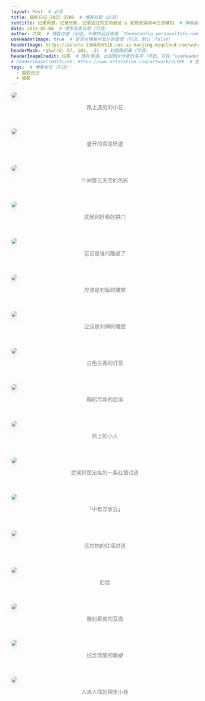 ```yaml
---
layout: Post  # 必须
title: 摄影日记_2022_0508  # 博客标题（必须）
subtitle: 记录风景，记录光影，记录活过的生命痕迹 & 成都武侯祠半日游瞎拍  # 博客副标题（可选）
date: 2022-05-08  # 博客发表日期（可选）
author: 烂笑  # 博客作者（可选，不填的话会使用 `themeConfig.personalInfo.name`）
useHeaderImage: true  # 是否在博客中显示封面图（可选，默认：false）
headerImage: https://assets-1304086516.cos.ap-nanjing.myqcloud.com/wuhouci/JPEG/DSC_8258.jpg  # 博客封面图（必须，即使上一项选了 false，因为图片也需要在首页显示）
headerMask: rgba(40, 57, 101, .3)  # 封面图遮罩（可选）
headerImageCredit: 烂笑  # 图片来源，比如图片作者的名字（可选，只在 "useHeaderImage: true" 时有效）
# headerImageCreditLink: https://www.artstation.com/artwork/nLY0K  # 图片来源的链接（可选，只在 "useHeaderImage: true" 时有效）
tags:  # 博客标签（可选）
  - 摄影日记
  - 成都
---
```

<img src="https://assets-1304086516.cos.ap-nanjing.myqcloud.com/wuhouci/JPEG/DSC_8156.jpg" style="max-height:75vh;border-radius: 8px;box-shadow: 0 16px 38px -12px rgba(0,0,0,0.46), 0 4px 25px 0 rgba(0,0,0,0.12), 0 8px 10px -5px rgba(0,0,0,0.2);"/>
<p align="center" style="color:grey">路上遇见的小花</p> <br/><br/>  

<img src="https://assets-1304086516.cos.ap-nanjing.myqcloud.com/wuhouci/JPEG/DSC_8209.jpg" style="max-height:75vh;border-radius: 8px;box-shadow: 0 16px 38px -12px rgba(0,0,0,0.46), 0 4px 25px 0 rgba(0,0,0,0.12), 0 8px 10px -5px rgba(0,0,0,0.2);"/>
<p align="center" style="color:grey">盛开的真是旺盛</p> <br/><br/>  

<img src="https://assets-1304086516.cos.ap-nanjing.myqcloud.com/wuhouci/JPEG/DSC_8222.jpg" style="max-height:75vh;border-radius: 8px;box-shadow: 0 16px 38px -12px rgba(0,0,0,0.46), 0 4px 25px 0 rgba(0,0,0,0.12), 0 8px 10px -5px rgba(0,0,0,0.2);"/>
<p align="center" style="color:grey">叶间瞥见天空的色彩</p><br/><br/>  

<img src="https://assets-1304086516.cos.ap-nanjing.myqcloud.com/wuhouci/JPEG/DSC_8223.jpg" style="max-height:75vh;border-radius: 8px;box-shadow: 0 16px 38px -12px rgba(0,0,0,0.46), 0 4px 25px 0 rgba(0,0,0,0.12), 0 8px 10px -5px rgba(0,0,0,0.2);"/>
<p align="center" style="color:grey">武侯祠好看的拱门</p><br/><br/>  

<img src="https://assets-1304086516.cos.ap-nanjing.myqcloud.com/wuhouci/JPEG/DSC_8227.jpg" style="max-height:75vh;border-radius: 8px;box-shadow: 0 16px 38px -12px rgba(0,0,0,0.46), 0 4px 25px 0 rgba(0,0,0,0.12), 0 8px 10px -5px rgba(0,0,0,0.2);"/>
<p align="center" style="color:grey">忘记是谁的雕塑了</p><br/><br/>  

<img src="https://assets-1304086516.cos.ap-nanjing.myqcloud.com/wuhouci/JPEG/DSC_8232.jpg" style="max-height:75vh;border-radius: 8px;box-shadow: 0 16px 38px -12px rgba(0,0,0,0.46), 0 4px 25px 0 rgba(0,0,0,0.12), 0 8px 10px -5px rgba(0,0,0,0.2);"/>
<p align="center" style="color:grey">应该是刘备的雕塑</p><br/><br/>  

<img src="https://assets-1304086516.cos.ap-nanjing.myqcloud.com/wuhouci/JPEG/DSC_8233.jpg" style="max-height:75vh;border-radius: 8px;box-shadow: 0 16px 38px -12px rgba(0,0,0,0.46), 0 4px 25px 0 rgba(0,0,0,0.12), 0 8px 10px -5px rgba(0,0,0,0.2);"/>
<p align="center" style="color:grey">应该是刘禅的雕塑</p><br/><br/>  

<img src="https://assets-1304086516.cos.ap-nanjing.myqcloud.com/wuhouci/JPEG/DSC_8235.jpg" style="max-height:75vh;border-radius: 8px;box-shadow: 0 16px 38px -12px rgba(0,0,0,0.46), 0 4px 25px 0 rgba(0,0,0,0.12), 0 8px 10px -5px rgba(0,0,0,0.2);"/>
<p align="center" style="color:grey">古色古香的灯笼</p><br/><br/>  

<img src="https://assets-1304086516.cos.ap-nanjing.myqcloud.com/wuhouci/JPEG/DSC_8240.jpg" style="max-height:75vh;border-radius: 8px;box-shadow: 0 16px 38px -12px rgba(0,0,0,0.46), 0 4px 25px 0 rgba(0,0,0,0.12), 0 8px 10px -5px rgba(0,0,0,0.2);"/>
<p align="center" style="color:grey">鞠躬尽瘁的武侯</p><br/><br/>  

<img src="https://assets-1304086516.cos.ap-nanjing.myqcloud.com/wuhouci/JPEG/DSC_8246.jpg" style="max-height:75vh;border-radius: 8px;box-shadow: 0 16px 38px -12px rgba(0,0,0,0.46), 0 4px 25px 0 rgba(0,0,0,0.12), 0 8px 10px -5px rgba(0,0,0,0.2);"/>
<p align="center" style="color:grey">鼎上的小人</p><br/><br/>  

<img src="https://assets-1304086516.cos.ap-nanjing.myqcloud.com/wuhouci/JPEG/DSC_8252.jpg" style="max-height:75vh;border-radius: 8px;box-shadow: 0 16px 38px -12px rgba(0,0,0,0.46), 0 4px 25px 0 rgba(0,0,0,0.12), 0 8px 10px -5px rgba(0,0,0,0.2);"/>
<p align="center" style="color:grey">武侯祠蛮出名的一条红墙过道</p><br/><br/>  

<img src="https://assets-1304086516.cos.ap-nanjing.myqcloud.com/wuhouci/JPEG/DSC_8258.jpg" style="max-height:75vh;border-radius: 8px;box-shadow: 0 16px 38px -12px rgba(0,0,0,0.46), 0 4px 25px 0 rgba(0,0,0,0.12), 0 8px 10px -5px rgba(0,0,0,0.2);"/>
<p align="center" style="color:grey">「中有汉家云」</p><br/><br/>  

<img src="https://assets-1304086516.cos.ap-nanjing.myqcloud.com/wuhouci/JPEG/DSC_8264.jpg" style="max-height:75vh;border-radius: 8px;box-shadow: 0 16px 38px -12px rgba(0,0,0,0.46), 0 4px 25px 0 rgba(0,0,0,0.12), 0 8px 10px -5px rgba(0,0,0,0.2);"/>
<p align="center" style="color:grey">低位拍的红墙过道</p><br/><br/>  

<img src="https://assets-1304086516.cos.ap-nanjing.myqcloud.com/wuhouci/JPEG/DSC_8275.jpg" style="max-height:75vh;border-radius: 8px;box-shadow: 0 16px 38px -12px rgba(0,0,0,0.46), 0 4px 25px 0 rgba(0,0,0,0.12), 0 8px 10px -5px rgba(0,0,0,0.2);"/>
<p align="center" style="color:grey">旧居</p><br/><br/>   

<img src="https://assets-1304086516.cos.ap-nanjing.myqcloud.com/wuhouci/JPEG/DSC_8277.jpg" style="max-height:75vh;border-radius: 8px;box-shadow: 0 16px 38px -12px rgba(0,0,0,0.46), 0 4px 25px 0 rgba(0,0,0,0.12), 0 8px 10px -5px rgba(0,0,0,0.2);"/>
<p align="center" style="color:grey">雕刻着兽的瓦檐</p><br/><br/>  

<img src="https://assets-1304086516.cos.ap-nanjing.myqcloud.com/wuhouci/JPEG/DSC_8280.jpg" style="max-height:75vh;border-radius: 8px;box-shadow: 0 16px 38px -12px rgba(0,0,0,0.46), 0 4px 25px 0 rgba(0,0,0,0.12), 0 8px 10px -5px rgba(0,0,0,0.2);"/>
<p align="center" style="color:grey">纪念馆里的雕塑</p><br/><br/>   

<img src="https://assets-1304086516.cos.ap-nanjing.myqcloud.com/wuhouci/JPEG/DSC_8282.jpg" style="max-height:75vh;border-radius: 8px;box-shadow: 0 16px 38px -12px rgba(0,0,0,0.46), 0 4px 25px 0 rgba(0,0,0,0.12), 0 8px 10px -5px rgba(0,0,0,0.2);"/>
<p align="center" style="color:grey">人来人往的锦里小巷</p><br/><br/>  
